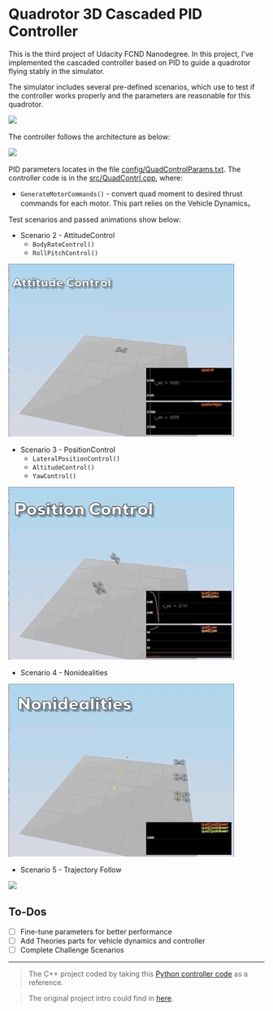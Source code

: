 # Quadrotor 3D Cascaded PID Controller

This is the third project of Udacity FCND Nanodegree. In this project, I've implemented the cascaded controller based on PID to guide a quadrotor flying stably in the simulator.

The simulator includes several pre-defined scenarios, which use to test if the controller works properly and the parameters are reasonable for this quadrotor.

![](animations/page.gif)

The controller follows the architecture as below:

![](animations/CascadedController.png)

PID parameters locates in the file [config/QuadControlParams.txt](config/QuadControlParams.txt). The controller code is in the [src/QuadContrl.cpp](src/QuadContrl.cpp), where:

- `GenerateMotorCommands()` - convert quad moment to desired thrust commands for each motor. This part relies on the Vehicle Dynamics。

Test scenarios and passed animations show below:

- Scenario 2 - AttitudeControl
	- `BodyRateControl()`
	- `RollPitchControl()`

![](animations/AttitudeControl.gif)

- Scenario 3 - PositionControl
	- `LateralPositionControl()`
	- `AltitudeControl()`
	- `YawControl()`

![](animations/PositionControl.gif) 

- Scenario 4 - Nonidealities

![](animations/Nonidealities.gif)

- Scenario 5 - Trajectory Follow

![](animations/TrajectoryFollow.gif)

## To-Dos
- [ ] Fine-tune parameters for better performance
- [ ] Add Theories parts for vehicle dynamics and controller
- [ ] Complete Challenge Scenarios

---
> The C++ project coded by taking this [Python controller code](https://github.com/udacity/FCND-Controls/blob/solution/controller.py) as a reference.

> The original project intro could find in [here](./README_Origin.md).
